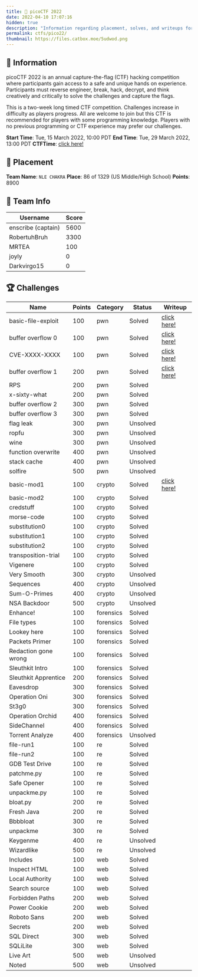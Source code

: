```yaml
---
title: 🚩 picoCTF 2022
date: 2022-04-10 17:07:16
hidden: true
description: "Information regarding placement, solves, and writeups for picoCTF 2022."
permalink: ctfs/pico22/
thumbnail: https://files.catbox.moe/5udwod.png
---
```

## 📜 Information

picoCTF 2022 is an annual capture-the-flag (CTF) hacking competition where participants gain access to a safe and unique hands on experience. Participants must reverse engineer, break, hack, decrypt, and think creatively and critically to solve the challenges and capture the flags.

This is a two-week long timed CTF competition. Challenges increase in difficulty as players progress. All are welcome to join but this CTF is recommended for players with some programming knowledge. Players with no previous programming or CTF experience may prefer our challenges.

**Start Time**: Tue, 15 March 2022, 10:00 PDT
**End Time**: Tue, 29 March 2022, 13:00 PDT
**CTFTime**: [click here!](https://ctftime.org/event/1578)

## 🥇 Placement

**Team Name**: `NLE CHAKRA`
**Place**: 86 of 1329 (US Middle/High School)
**Points**: 8900

## 👥 Team Info

| Username           | Score  |
|--------------------|--------|
| enscribe (captain) | 5600   |
| RobertuhBruh       | 3300   |
| MRTEA              | 100    |
| joyly              | 0      |
| Darkvirgo15        | 0      |

## 🏆 Challenges

|Name                |Points|Category |Status  |Writeup                                                                   |
|--------------------|------|---------|--------|--------------------------------------------------------------------------|
|basic-file-exploit  |100   |pwn      |Solved  |[click here!](https://enscribe.dev/ctfs/pico22/pwn/basic-file-exploit/)|
|buffer overflow 0   |100   |pwn      |Solved  |[click here!](https://enscribe.dev/ctfs/pico22/pwn/buffer-overflow-0/) |
|CVE-XXXX-XXXX       |100   |pwn      |Solved  |[click here!](https://enscribe.dev/ctfs/pico22/pwn/cve-xxxx-xxxx/)     |
|buffer overflow 1   |200   |pwn      |Solved  |[click here!](https://enscribe.dev/ctfs/pico22/pwn/buffer-overflow-1/) |
|RPS                 |200   |pwn      |Solved  |                                                                          |
|x-sixty-what        |200   |pwn      |Solved  |                                                                          |
|buffer overflow 2   |300   |pwn      |Solved  |                                                                          |
|buffer overflow 3   |300   |pwn      |Solved  |                                                                          |
|flag leak           |300   |pwn      |Unsolved|                                                                          |
|ropfu               |300   |pwn      |Unsolved|                                                                          |
|wine                |300   |pwn      |Unsolved|                                                                          |
|function overwrite  |400   |pwn      |Unsolved|                                                                          |
|stack cache         |400   |pwn      |Unsolved|                                                                          |
|solfire             |500   |pwn      |Unsolved|                                                                          |
|basic-mod1          |100   |crypto   |Solved  |[click here!](https://enscribe.dev/ctfs/pico22/crypto/basic-mod1/)     |
|basic-mod2          |100   |crypto   |Solved  |                                                                          |
|credstuff           |100   |crypto   |Solved  |                                                                          |
|morse-code          |100   |crypto   |Solved  |                                                                          |
|substitution0       |100   |crypto   |Solved  |                                                                          |
|substitution1       |100   |crypto   |Solved  |                                                                          |
|substitution2       |100   |crypto   |Solved  |                                                                          |
|transposition-trial |100   |crypto   |Solved  |                                                                          |
|Vigenere            |100   |crypto   |Solved  |                                                                          |
|Very Smooth         |300   |crypto   |Unsolved|                                                                          |
|Sequences           |400   |crypto   |Unsolved|                                                                          |
|Sum-O-Primes        |400   |crypto   |Unsolved|                                                                          |
|NSA Backdoor        |500   |crypto   |Unsolved|                                                                          |
|Enhance!            |100   |forensics|Solved  |                                                                          |
|File types          |100   |forensics|Solved  |                                                                          |
|Lookey here         |100   |forensics|Solved  |                                                                          |
|Packets Primer      |100   |forensics|Solved  |                                                                          |
|Redaction gone wrong|100   |forensics|Solved  |                                                                          |
|Sleuthkit Intro     |100   |forensics|Solved  |                                                                          |
|Sleuthkit Apprentice|200   |forensics|Solved  |                                                                          |
|Eavesdrop           |300   |forensics|Solved  |                                                                          |
|Operation Oni       |300   |forensics|Solved  |                                                                          |
|St3g0               |300   |forensics|Solved  |                                                                          |
|Operation Orchid    |400   |forensics|Solved  |                                                                          |
|SideChannel         |400   |forensics|Solved  |                                                                          |
|Torrent Analyze     |400   |forensics|Unsolved|                                                                          |
|file-run1           |100   |re       |Solved  |                                                                          |
|file-run2           |100   |re       |Solved  |                                                                          |
|GDB Test Drive      |100   |re       |Solved  |                                                                          |
|patchme.py          |100   |re       |Solved  |                                                                          |
|Safe Opener         |100   |re       |Solved  |                                                                          |
|unpackme.py         |100   |re       |Solved  |                                                                          |
|bloat.py            |200   |re       |Solved  |                                                                          |
|Fresh Java          |200   |re       |Solved  |                                                                          |
|Bbbbloat            |300   |re       |Solved  |                                                                          |
|unpackme            |300   |re       |Solved  |                                                                          |
|Keygenme            |400   |re       |Unsolved|                                                                          |
|Wizardlike          |500   |re       |Unsolved|                                                                          |
|Includes            |100   |web      |Solved  |                                                                          |
|Inspect HTML        |100   |web      |Solved  |                                                                          |
|Local Authority     |100   |web      |Solved  |                                                                          |
|Search source       |100   |web      |Solved  |                                                                          |
|Forbidden Paths     |200   |web      |Solved  |                                                                          |
|Power Cookie        |200   |web      |Solved  |                                                                          |
|Roboto Sans         |200   |web      |Solved  |                                                                          |
|Secrets             |200   |web      |Solved  |                                                                          |
|SQL Direct          |300   |web      |Solved  |                                                                          |
|SQLiLite            |300   |web      |Solved  |                                                                          |
|Live Art            |500   |web      |Unsolved|                                                                          |
|Noted               |500   |web      |Unsolved|                                                                          |
